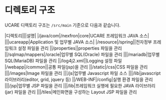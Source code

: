 # 디렉토리 구조

UCARE 디렉토리 구조는 `/src/main` 기준으로 다음과 같습니다.

|디렉토리|||설명|
|/java/com|/nexfron|core|UCARE 프레임워크 JAVA 소스|
|||ucareapp|Application 및 업무별 JAVA 소스|
|/resource|/spring||전자정부 프레임워크 설정 파일을 관리
||/properties||properties 파일을 관리
||/sqlmap/mappers|/oracle|업무별 SQL(Oracle) 파일을 관리
|||/mariadb|업무별 SQL(MariaDB) 파일을 관리
||/log4j2.xml||Logging 설정 파일
|/webapp|/common||공통 파일(jsp)을 관리
||/static|/css|CSS 파일을 관리
|||/images|Image 파일을 관리
|||/js|업무별 Javascript 파일 소스
|||/lib|javascript 라이브러리(editor, grid, jquery 등)
||/WEB-INF|/config|실행 환경 파일을 관리
|||/jsp|업무별 JSP 파일을 관리
|||/lib|프레임워크 실행에 필요한 JAVA 라이브러리(jar) 파일을 관리
|||/tiles|메인화면을 구성하는 Layout JSP 파일을 관리